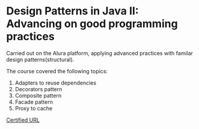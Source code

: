 # Design Patterns in Java II: Advancing on good programming practices
Carried out on the Alura platform, applying advanced practices with familar design patterns(structural). <br/>

The course covered the following topics:

1. Adapters to reuse dependencies
2. Decorators pattern
3. Composite pattern
4. Facade pattern
5. Proxy to cache

[Certified URL][]

[Certified URL]: https://cursos.alura.com.br/certificate/cd7f095b-1ff0-4948-abcc-b6c4c8a377bc
